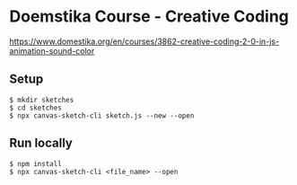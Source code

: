 # Doemstika Course - Creative Coding

https://www.domestika.org/en/courses/3862-creative-coding-2-0-in-js-animation-sound-color

## Setup

```
$ mkdir sketches
$ cd sketches
$ npx canvas-sketch-cli sketch.js --new --open
```

## Run locally

```
$ npm install
$ npx canvas-sketch-cli <file_name> --open
```
